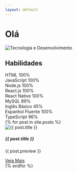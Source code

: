 ```yaml
---
layout: default
---
```

<div class="first-content d-flex flex-column flex-md-row justify-content-between"><div class="order-md-1 d-flex justify-content-center align-items-center first-step" ><h1>Olá</h1></div><div class="order-md-2 d-flex justify-content-center align-items-center first-step" ><img src="https://williambarros.com.br/assets/image/destaque.png" class="first-step-image" alt="Tecnologia e Desenvolvimento"></div></div>

<div class="container"><h2>Habilidades</h2><div class="progress"><div class="progress-bar bg-success" role="progressbar" style="width:100%">HTML 100%</div></div><div class="progress"><div class="progress-bar bg-success" role="progressbar" style="width:100%">JavaScript 100%</div></div><div class="progress"><div class="progress-bar bg-success" role="progressbar" style="width:100%">Node.js 100%</div></div><div class="progress"><div class="progress-bar bg-success" role="progressbar" style="width:100%">React.js 100%</div></div><div class="progress"><div class="progress-bar bg-success" role="progressbar" style="width:100%">React Native 100%</div></div><div class="progress"><div class="progress-bar bg-success" role="progressbar" style="width:89%">MySQL 89%</div></div><div class="progress"><div class="progress-bar bg-warning" role="progressbar" style="width:45%">Inglês Básico 45%</div></div><div class="progress"><div class="progress-bar bg-success" role="progressbar" style="width:100%">Espanhol Fluente 100%</div></div><div class="progress"><div class="progress-bar bg-success" role="progressbar" style="width:96%">TypeScript 96%</div></div></div>

<div class="blog container" >{% for post in site.posts %}<div class="card" style=""><img src="{{ post.image }}" class="card-img-top " alt="{{ post.title }}" /><div class="card-body"><h5 class="card-title">{{ post.title }}</h5><p class="card-text">{{ post.preview }}</p><a href="{{ BASE_PATH }}{{ post.url }}">Veja Mais</a></div></div>{% endfor %}</div>


               


         
           
